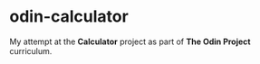 # odin-calculator

My attempt at the **Calculator** project as part of **The Odin Project** curriculum.
